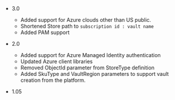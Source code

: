 - 3.0
  - Added support for Azure clouds other than US public.
  - Shortened Store path to `subscription id : vault name`
  - Added PAM support

- 2.0
  - Added support for Azure Managed Identity authentication
  - Updated Azure client libraries
  - Removed ObjectId parameter from StoreType definition
  - Added SkuType and VaultRegion parameters to support vault creation from the platform.

- 1.05